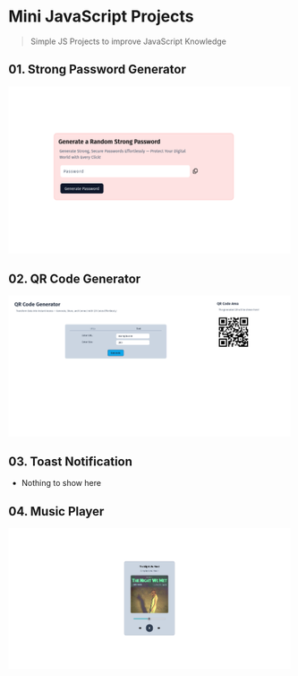# Mini JavaScript Projects

> Simple JS Projects to improve JavaScript Knowledge

## 01. Strong Password Generator

![](./images/pass-generator.png)

## 02. QR Code Generator

![](./images/qr-generator.png)

## 03. Toast Notification

- Nothing to show here

## 04. Music Player

![](/images/music-player.png)
